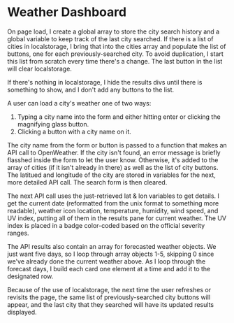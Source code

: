 # Weather Dashboard

On page load, I create a global array to store the city search history and a global variable to keep track of the last city searched. If there is a list of cities in localstorage, I bring that into the cities array and populate the list of buttons, one for each previously-searched city. To avoid duplication, I start this list from scratch every time there's a change. The last button in the list will clear localstorage.

If there's nothing in localstorage, I hide the results divs until there is something to show, and I don't add any buttons to the list.

A user can load a city's weather one of two ways:

1. Typing a city name into the form and either hitting enter or clicking the magnifying glass button.
1. Clicking a button with a city name on it.

The city name from the form or button is passed to a function that makes an API call to OpenWeather. If the city isn't found, an error message is briefly flasshed inside the form to let the user know. Otherwise, it's added to the array of cities (if it isn't already in there) as well as the list of city buttons. The latitued and longitude of the city are stored in variables for the next, more detailed API call. The search form is then cleared.

The next API call uses the just-retrieved lat & lon variables to get details. I get the current date (reformatted from the unix format to something more readable), weather icon location, temperature, humidity, wind speed, and UV index, putting all of them in the results pane for current weather. The UV index is placed in a badge color-coded based on the official severity ranges.

The API results also contain an array for forecasted weather objects. We just want five days, so I loop through array objects 1-5, skipping 0 since we've already done the current weather above. As I loop through the forecast days, I build each card one element at a time and add it to the designated row.

Because of the use of localstorage, the next time the user refreshes or revisits the page, the same list of previously-searched city buttons will appear, and the last city that they searched will have its updated results displayed.

